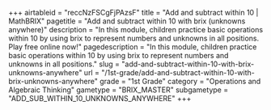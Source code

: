 +++
airtableid = "reccNzFSCgFjPAzsF"
title = "Add and subtract within 10 | MathBRIX"
pagetitle = "Add and subtract within 10 with brix (unknowns anywhere)"
description = "In this module, children practice basic operations within 10 by using brix to represent numbers and unknowns in all positions. Play free online now!"
pagedescription = "In this module, children practice basic operations within 10 by using brix to represent numbers and unknowns in all positions."
slug = "add-and-subtract-within-10-with-brix-unknowns-anywhere"
url = "/1st-grade/add-and-subtract-within-10-with-brix-unknowns-anywhere"
grade = "1st Grade"
category = "Operations and Algebraic Thinking"
gametype = "BRIX_MASTER"
subgametype = "ADD_SUB_WITHIN_10_UNKNOWNS_ANYWHERE"
+++